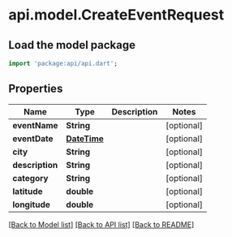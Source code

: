# api.model.CreateEventRequest

## Load the model package
```dart
import 'package:api/api.dart';
```

## Properties
Name | Type | Description | Notes
------------ | ------------- | ------------- | -------------
**eventName** | **String** |  | [optional] 
**eventDate** | [**DateTime**](DateTime.md) |  | [optional] 
**city** | **String** |  | [optional] 
**description** | **String** |  | [optional] 
**category** | **String** |  | [optional] 
**latitude** | **double** |  | [optional] 
**longitude** | **double** |  | [optional] 

[[Back to Model list]](../README.md#documentation-for-models) [[Back to API list]](../README.md#documentation-for-api-endpoints) [[Back to README]](../README.md)


